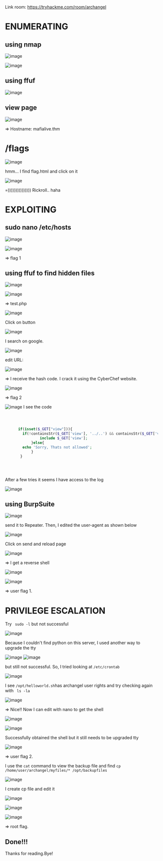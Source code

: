 Link room: https://tryhackme.com/room/archangel
# ENUMERATING
## using nmap

![image](https://github.com/nguyenngocdung18/tryhackme/assets/134156226/71f093dc-459b-483f-b5b9-1c46d3bceab1)

![image](https://github.com/nguyenngocdung18/tryhackme/assets/134156226/4250f28c-0811-4916-a39f-cf3d580aaff6)

## using ffuf
![image](https://github.com/nguyenngocdung18/tryhackme/assets/134156226/be265f30-cd35-424d-b6da-657f03246497)

## view page 
![image](https://github.com/nguyenngocdung18/tryhackme/assets/134156226/7e9164ad-2859-44bb-8928-04358cb1fe89)

=> Hostname: mafialive.thm
# /flags
![image](https://github.com/nguyenngocdung18/tryhackme/assets/134156226/3bd968da-18c9-4022-b6b6-cca81cdd495d)

hmm... I find flag.html and click on it

![image](https://github.com/nguyenngocdung18/tryhackme/assets/134156226/ed9b6df9-bf35-49b5-8da7-d40bb475f6f6)

=))))))))))))))) Rickroll.. haha
# EXPLOITING
## sudo nano /etc/hosts
![image](https://github.com/nguyenngocdung18/tryhackme/assets/134156226/c9c1ed63-be86-4af1-b913-4d889115f427)

![image](https://github.com/nguyenngocdung18/tryhackme/assets/134156226/beb61b6e-5866-4f8a-9b0c-0f255bf136f9)

=> flag 1
## using ffuf to find hidden files

![image](https://github.com/nguyenngocdung18/tryhackme/assets/134156226/b6ca889e-c5d0-4da7-a064-3bb7abcc9282)

![image](https://github.com/nguyenngocdung18/tryhackme/assets/134156226/cb34d515-2fe1-4fac-99cb-3db09abc1396)

=> test.php

![image](https://github.com/nguyenngocdung18/tryhackme/assets/134156226/606cd83a-32a6-4862-8c15-be0f846b469d)

Click on button

![image](https://github.com/nguyenngocdung18/tryhackme/assets/134156226/a20c5abf-d44d-4466-ad6f-77c87829629e)

I search on google.

![image](https://github.com/nguyenngocdung18/tryhackme/assets/134156226/cf19f460-bdb9-4876-849b-5f35807e041a)

edit URL:

![image](https://github.com/nguyenngocdung18/tryhackme/assets/134156226/ab02645f-f79c-4d35-b01e-58137354076d)

=> I receive the hash code. I crack it using the CyberChef website.

![image](https://github.com/nguyenngocdung18/tryhackme/assets/134156226/4c62ecf9-15e9-4621-898f-e9bc782e68e6)

=> flag 2

![image](https://github.com/nguyenngocdung18/tryhackme/assets/134156226/d73c2732-ae3a-4393-b0ab-d95bef3c0218)
 I see the code <pre>
```php
      if(isset($_GET["view"])){
	    if(!containsStr($_GET['view'], '../..') && containsStr($_GET['view'], '/var/www/html/development_testing')) {
            	include $_GET['view'];
            }else{
		echo 'Sorry, Thats not allowed';
            }
       }
 ```
  </pre>
After a few tries it seems I have access to the log

![image](https://github.com/nguyenngocdung18/tryhackme/assets/134156226/ccc3cb81-4d6c-45a2-889f-448b18cc3e56)

## using BurpSuite
![image](https://github.com/nguyenngocdung18/tryhackme/assets/134156226/8c9ea9c1-ffb0-4e35-827b-0401cfbfe334)

send it to Repeater. Then, I edited the user-agent as shown below

![image](https://github.com/nguyenngocdung18/tryhackme/assets/134156226/57f4a216-f16b-45df-8add-8d6b709638c7)

Click on send and reload page 

![image](https://github.com/nguyenngocdung18/tryhackme/assets/134156226/606dd687-eed9-4e6b-8d69-cc467ac9e490)

=> I get a reverse shell

![image](https://github.com/nguyenngocdung18/tryhackme/assets/134156226/0151df57-f9a3-45c0-988f-b5da50a4b957)

![image](https://github.com/nguyenngocdung18/tryhackme/assets/134156226/6184b7eb-c693-4c12-bfbf-af719f5dffc4)

=> user flag 1.
# PRIVILEGE ESCALATION
Try ``` sudo -l``` but not successful

![image](https://github.com/nguyenngocdung18/tryhackme/assets/134156226/91062eee-1d1c-4892-a4d3-848469b1edcb)

Because I couldn't find python on this server, I used another way to upgrade the tty

![image](https://github.com/nguyenngocdung18/tryhackme/assets/134156226/13b0d8e0-8ba6-411c-909e-93eb76b74af0)
![image](https://github.com/nguyenngocdung18/tryhackme/assets/134156226/eccfa884-7463-4cf1-bd84-aa490a68e317)

but still not successful. So, I tried looking at ``` /etc/crontab ```

![image](https://github.com/nguyenngocdung18/tryhackme/assets/134156226/e5449e50-9471-4e9a-acf6-1c091c21fb3d)

I see ```/opt/helloworld.sh```has archangel user rights and try checking again with ``` ls -la```

![image](https://github.com/nguyenngocdung18/tryhackme/assets/134156226/badeda81-bd40-4ef6-ae98-b37c68a85fab)

=> Nice!! Now I can edit with nano to get the shell

![image](https://github.com/nguyenngocdung18/tryhackme/assets/134156226/1ddf4c7e-cf8c-45af-a73d-b904e61d5984)

![image](https://github.com/nguyenngocdung18/tryhackme/assets/134156226/dc913e98-23ae-41e5-9fac-cd241abb598f)

Successfully obtained the shell but it still needs to be upgraded tty

![image](https://github.com/nguyenngocdung18/tryhackme/assets/134156226/0f6f166a-1635-45ad-9058-f6dbcd788dad)

=> user flag 2.

I use the ```cat``` command  to view the backup file and find ```cp /home/user/archangel/myfiles/* /opt/backupfiles```

![image](https://github.com/nguyenngocdung18/tryhackme/assets/134156226/3a2880b8-f1a8-4e0d-8cba-10ff69f51894)

I create cp file and edit it

![image](https://github.com/nguyenngocdung18/tryhackme/assets/134156226/14f7366a-8763-4e5a-b87b-98f9904aba99)

![image](https://github.com/nguyenngocdung18/tryhackme/assets/134156226/39c27f71-19b7-49ef-a02a-1382d83579b0)

![image](https://github.com/nguyenngocdung18/tryhackme/assets/134156226/94f6e7e2-a8e7-4df0-bd31-cf2a3b65f5d4)

=> root flag.
## Done!!!
Thanks for reading.Bye!
